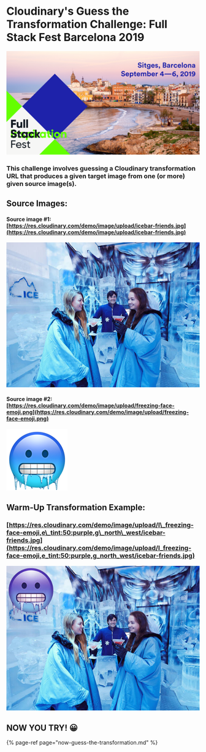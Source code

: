 # Cloudinary's Guess the Transformation Challenge: Full Stack Fest Barcelona 2019



![](.gitbook/assets/fsfest-logo.png)

### This challenge involves guessing a Cloudinary transformation URL that produces a given target image from one \(or more\) given source image\(s\).

##                                        Source Images:

#### Source image \#1: [https://res.cloudinary.com/demo/image/upload/icebar-friends.jpg](https://res.cloudinary.com/demo/image/upload/icebar-friends.jpg)

![Icebarcelona](.gitbook/assets/icebar-friends.jpg)



#### Source image \#2: [https://res.cloudinary.com/demo/image/upload/freezing-face-emoji.png](https://res.cloudinary.com/demo/image/upload/freezing-face-emoji.png)

![Freezing face emoji](.gitbook/assets/freezing-face-emoji.png)

##                         **W**arm-Up Transformation Example: 

### [https://res.cloudinary.com/demo/image/upload/l\_freezing-face-emoji,e\_tint:50:purple,g\_north\_west/icebar-friends.jpg](https://res.cloudinary.com/demo/image/upload/l_freezing-face-emoji,e_tint:50:purple,g_north_west/icebar-friends.jpg)

![Target Image \(Example\)](.gitbook/assets/icebar-friends-1.jpg)

##                                          NOW YOU TRY! 😀

{% page-ref page="now-guess-the-transformation.md" %}

